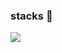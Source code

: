 ### stacks 👋
<img src="https://img.shields.io/badge/java-8A2BE2&logo=로고&logoColor=색상"/>




<!-- 
![Anurag's GitHub stats](https://github-readme-stats.vercel.app/api?username=youngthe&show_icons=true&theme=radical)
-->

<!--
**youngthe/youngthe** is a ✨ _special_ ✨ repository because its `README.md` (this file) appears on your GitHub profile.

Here are some ideas to get you started:

- 🔭 I’m currently working on ...
- 🌱 I’m currently learning ...
- 👯 I’m looking to collaborate on ...
- 🤔 I’m looking for help with ...
- 💬 Ask me about ...
- 📫 How to reach me: ...
- 😄 Pronouns: ...
- ⚡ Fun fact: ...
-->
